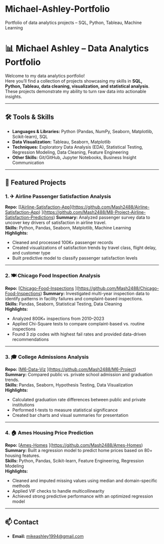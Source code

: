 # Michael-Ashley-Portfolio
Portfolio of data analytics projects – SQL, Python, Tableau, Machine Learning
# 📊 Michael Ashley – Data Analytics Portfolio

Welcome to my data analytics portfolio!  
Here you’ll find a collection of projects showcasing my skills in **SQL, Python, Tableau, data cleaning, visualization, and statistical analysis**.  
These projects demonstrate my ability to turn raw data into actionable insights.

---

## 🛠 Tools & Skills
- **Languages & Libraries:** Python (Pandas, NumPy, Seaborn, Matplotlib, Scikit-learn), SQL
- **Data Visualization:** Tableau, Seaborn, Matplotlib
- **Techniques:** Exploratory Data Analysis (EDA), Statistical Testing, Regression Modeling, Data Cleaning, Feature Engineering
- **Other Skills:** Git/GitHub, Jupyter Notebooks, Business Insight Communication

---

## 📂 Featured Projects

### 1. ✈ Airline Passenger Satisfaction Analysis
**Repo:** [[[Airline-Satisfaction-App](https://github.com/Mash2488/M8-Project-Airline-Satisfaction-Predictions)](https://github.com/Mash2488/Airline-Satisfaction-App)  ](https://github.com/Mash2488/M8-Project-Airline-Satisfaction-Predictions)
**Summary:** Analyzed passenger survey data to uncover key drivers of satisfaction in airline travel.  
**Skills:** Python, Pandas, Seaborn, Matplotlib, Machine Learning  
**Highlights:**
- Cleaned and processed 100K+ passenger records
- Created visualizations of satisfaction trends by travel class, flight delay, and customer type
- Built predictive model to classify passenger satisfaction levels

---

### 2. 🍽 Chicago Food Inspection Analysis
**Repo:** [[Chicago-Food-Inspections](https://github.com/Mash2488/Chicago-Food-Inspections)  ](https://github.com/Mash2488/Chicago-Food-Inspections)
**Summary:** Investigated multi-year inspection data to identify patterns in facility failures and complaint-based inspections.  
**Skills:** Pandas, Seaborn, Statistical Testing, Data Cleaning  
**Highlights:**
- Analyzed 800K+ inspections from 2010–2023
- Applied Chi-Square tests to compare complaint-based vs. routine inspections
- Found 3 zip codes with highest fail rates and provided data-driven recommendations

---

### 3. 🎓 College Admissions Analysis
**Repo:** [[M6-Data-Viz](https://github.com/Mash2488/M6-Data-Viz)  ](https://github.com/Mash2488/M6-Project)
**Summary:** Compared public vs. private school admission and graduation trends.  
**Skills:** Pandas, Seaborn, Hypothesis Testing, Data Visualization  
**Highlights:**
- Calculated graduation rate differences between public and private institutions
- Performed t-tests to measure statistical significance
- Created bar charts and visual summaries for presentation

---

### 4. 🏠 Ames Housing Price Prediction
**Repo:** [[Ames-Homes](https://github.com/Mash2488/Ames-Homes)  ](https://github.com/Mash2488/Ames-Homes)
**Summary:** Built a regression model to predict home prices based on 80+ housing features.  
**Skills:** Python, Pandas, Scikit-learn, Feature Engineering, Regression Modeling  
**Highlights:**
- Cleaned and imputed missing values using median and domain-specific methods
- Applied VIF checks to handle multicollinearity
- Achieved strong predictive performance with an optimized regression model

---

## 📫 Contact
- **Email:** mikeashley1994@gmail.com
